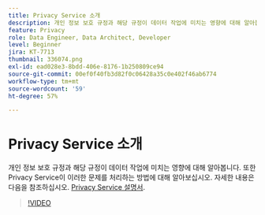 ```yaml
---
title: Privacy Service 소개
description: 개인 정보 보호 규정과 해당 규정이 데이터 작업에 미치는 영향에 대해 알아봅니다. 또한 Privacy Service이 이러한 문제를 처리하는 방법에 대해 알아보십시오.
feature: Privacy
role: Data Engineer, Data Architect, Developer
level: Beginner
jira: KT-7713
thumbnail: 336074.png
exl-id: ead028e3-8bdd-406e-8176-1b250809ce94
source-git-commit: 00ef0f40fb3d82f0c06428a35c0e402f46ab6774
workflow-type: tm+mt
source-wordcount: '59'
ht-degree: 57%

---
```


# Privacy Service 소개

개인 정보 보호 규정과 해당 규정이 데이터 작업에 미치는 영향에 대해 알아봅니다. 또한 Privacy Service이 이러한 문제를 처리하는 방법에 대해 알아보십시오. 자세한 내용은 다음을 참조하십시오. [Privacy Service 설명서](https://experienceleague.adobe.com/docs/experience-platform/privacy/home.html?lang=ko-KR).

>[!VIDEO](https://video.tv.adobe.com/v/336074?learn=on)

